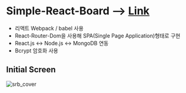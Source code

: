 
# Simple-React-Board  --> [Link](https://www.juni-official.com/simple-react-board)

* 리액트 Webpack / babel 사용
* React-Router-Dom을 사용해 SPA(Single Page Application)형태로 구현
* React.js <-> Node.js <-> MongoDB 연동
* Bcrypt 암호화 사용


## Initial Screen

![srb_cover](https://user-images.githubusercontent.com/38034518/127012012-8a226e17-1a21-4756-b730-cce80f2957ef.png)
